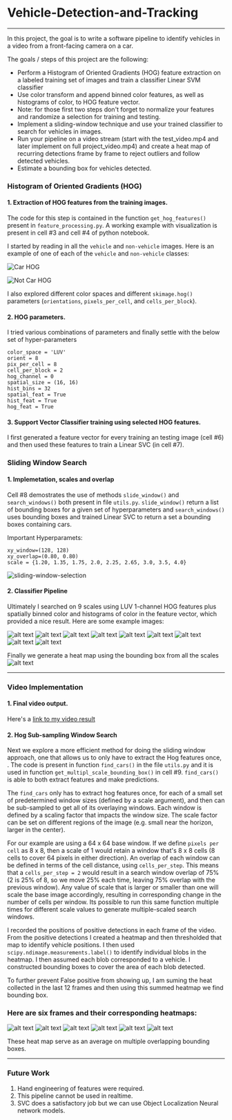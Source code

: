 # Vehicle-Detection-and-Tracking

------

In this project, the goal is to write a software pipeline to identify vehicles in a video from a front-facing camera on a car.

The goals / steps of this project are the following:

* Perform a Histogram of Oriented Gradients (HOG) feature extraction on a labeled training set of images and train a classifier Linear SVM classifier
* Use color transform and append binned color features, as well as histograms of color, to HOG feature vector. 
* Note: for those first two steps don't forget to normalize your features and randomize a selection for training and testing.
* Implement a sliding-window technique and use your trained classifier to search for vehicles in images.
* Run your pipeline on a video stream (start with the test_video.mp4 and later implement on full project_video.mp4) and create a heat map of recurring detections frame by frame to reject outliers and follow detected vehicles.
* Estimate a bounding box for vehicles detected.


### Histogram of Oriented Gradients (HOG)

#### 1. Extraction of HOG features from the training images.

The code for this step is contained in the function `get_hog_features()` present in `feature_processing.py`. A working example with visualization is present in cell #3 and cell #4 of python notebook.

I started by reading in all the `vehicle` and `non-vehicle` images.  Here is an example of one of each of the `vehicle` and `non-vehicle` classes:

![Car HOG](./examples/car-hist.png)

![Not Car HOG](./examples/non-car-hog.png)

I also explored different color spaces and different `skimage.hog()` parameters (`orientations`, `pixels_per_cell`, and `cells_per_block`).

#### 2. HOG parameters.

I tried various combinations of parameters and finally settle with the below set of hyper-parameters

```
color_space = 'LUV'
orient = 8
pix_per_cell = 8
cell_per_block = 2
hog_channel = 0
spatial_size = (16, 16)
hist_bins = 32
spatial_feat = True
hist_feat = True
hog_feat = True
```

#### 3. Support Vector Classifier training using selected HOG features.
I first generated a feature vector for every training an testing image (cell  #6) and then used these features to train a Linear SVC (in cell #7).

### Sliding Window Search

#### 1. Implemetation, scales and overlap

Cell #8 demostrates the use of methods `slide_window()` and `search_windows()` both present in file `utils.py`. `slide_window()` return a list of bounding boxes for a given set of hyperparameters and `search_windows()` uses bounding boxes and trained Linear SVC to return a set a bounding boxes containing cars.

Important Hyperparamets:
```
xy_window=(128, 128)
xy_overlap=(0.80, 0.80)
scale = {1.20, 1.35, 1.75, 2.0, 2.25, 2.65, 3.0, 3.5, 4.0}
```

![sliding-window-selection](./examples/sliding-window-selection.png)

#### 2. Classifier Pipeline

Ultimately I searched on 9 scales using LUV 1-channel HOG features plus spatially binned color and histograms of color in the feature vector, which provided a nice result.  Here are some example images:

![alt text](./examples/scale-1.png)
![alt text](./examples/scale-2.png)
![alt text](./examples/scale-3.png)
![alt text](./examples/scale-4.png)
![alt text](./examples/scale-5.png)
![alt text](./examples/scale-6.png)
![alt text](./examples/scale-7.png)
![alt text](./examples/scale-8.png)
![alt text](./examples/scale-9.png)

Finally we generate a heat map using the bounding box from all the scales
![alt text](./examples/pipeline-heat-map.png)

---

### Video Implementation

#### 1. Final video output.
Here's a [link to my video result](./output/videos/project_video.mp4)


#### 2. Hog Sub-sampling Window Search

Next we explore a more efficient method for doing the sliding window approach, one that allows us to only have to extract the Hog features once, . The code is present in function `find_cars()` in the file `utils.py` and it is used in function `get_multipl_scale_bounding_box()` in cell #9. `find_cars()` is able to both extract features and make predictions.

The `find_cars` only has to extract hog features once, for each of a small set of predetermined window sizes (defined by a scale argument), and then can be sub-sampled to get all of its overlaying windows. Each window is defined by a scaling factor that impacts the window size. The scale factor can be set on different regions of the image (e.g. small near the horizon, larger in the center).

For our example are using a 64 x 64 base window. If we define `pixels per cell` as 8 x 8, then a scale of 1 would retain a window that's 8 x 8 cells (8 cells to cover 64 pixels in either direction). An overlap of each window can be defined in terms of the cell distance, using `cells_per_step`. This means that a `cells_per_step = 2` would result in a search window overlap of 75% (2 is 25% of 8, so we move 25% each time, leaving 75% overlap with the previous window). Any value of scale that is larger or smaller than one will scale the base image accordingly, resulting in corresponding change in the number of cells per window. Its possible to run this same function multiple times for different scale values to generate multiple-scaled search windows.

I recorded the positions of positive detections in each frame of the video.  From the positive detections I created a heatmap and then thresholded that map to identify vehicle positions.  I then used `scipy.ndimage.measurements.label()` to identify individual blobs in the heatmap.  I then assumed each blob corresponded to a vehicle.  I constructed bounding boxes to cover the area of each blob detected. 

To further prevent False positive from showing up, I am suming the heat collected in the last 12 frames and then using this summed heatmap we find bounding box.


### Here are six frames and their corresponding heatmaps:

![alt text](./examples/heat-map-1.png)
![alt text](./examples/heat-map-2.png)
![alt text](./examples/heat-map-3.png)
![alt text](./examples/heat-map-4.png)
![alt text](./examples/heat-map-5.png)
![alt text](./examples/heat-map-6.png)

These heat map serve as an average on multiple overlapping bounding boxes.

---

### Future Work

1. Hand engineering of features were required.
2. This pipeline cannot be used in realtime.
3. SVC does a satisfactory job but we can use Object Localization Neural network models.
